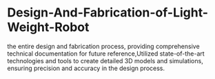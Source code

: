 # Design-And-Fabrication-of-Light-Weight-Robot
the entire design and fabrication process, providing comprehensive technical documentation for future reference,Utilized state-of-the-art technologies and tools to create detailed 3D models and simulations, ensuring precision and accuracy in the design process.
